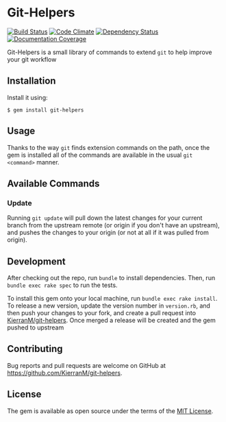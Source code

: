 # Git-Helpers

[![Build Status](https://travis-ci.org/KierranM/git-helpers.svg?branch=master)](https://travis-ci.org/KierranM/git-helpers) [![Code Climate](https://codeclimate.com/github/KierranM/git-helpers/badges/gpa.svg)](https://codeclimate.com/github/KierranM/git-helpers) [![Dependency Status](https://gemnasium.com/KierranM/git-helpers.svg)](https://gemnasium.com/KierranM/git-helpers) [![Documentation Coverage](http://inch-ci.org/github/kierranm/git-helpers.svg?branch=master)](http://inch-ci.org/github/kierranm/git-helpers?branch=master)

Git-Helpers is a small library of commands to extend `git` to help improve your git workflow

## Installation

Install it using:

    $ gem install git-helpers

## Usage

Thanks to the way `git` finds extension commands on the path, once the gem is installed
all of the commands are available in the usual `git <command>` manner.

## Available Commands

### Update
Running `git update` will pull down the latest changes for your current branch
from the upstream remote (or origin if you don't have an upstream), and pushes
the changes to your origin (or not at all if it was pulled from origin).

## Development

After checking out the repo, run `bundle` to install dependencies. Then, run `bundle exec rake spec` to run the tests.

To install this gem onto your local machine, run `bundle exec rake install`. To release a new version, update the version number in `version.rb`, and then push your changes to your fork, and create a pull request into [KierranM/git-helpers](https://github.com/KierranM/git-helpers). Once merged a release will be
created and the gem pushed to upstream

## Contributing

Bug reports and pull requests are welcome on GitHub at https://github.com/KierranM/git-helpers.


## License

The gem is available as open source under the terms of the [MIT License](http://opensource.org/licenses/MIT).
